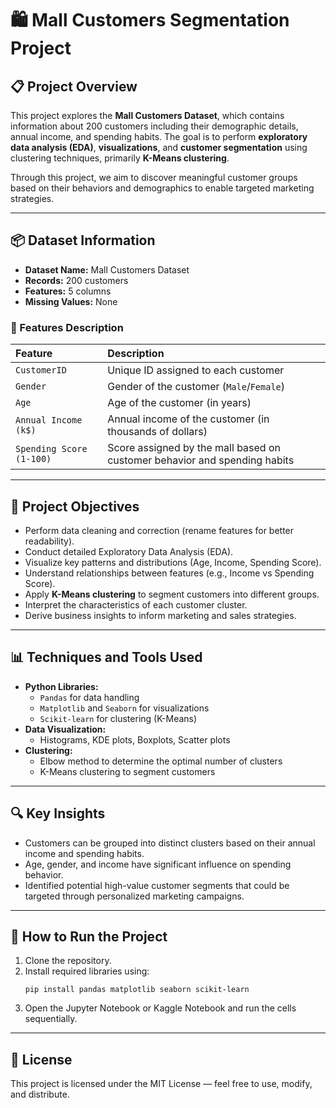 # 🛍️ Mall Customers Segmentation Project

## 📋 Project Overview

This project explores the **Mall Customers Dataset**, which contains information about 200 customers including their demographic details, annual income, and spending habits. The goal is to perform **exploratory data analysis (EDA)**, **visualizations**, and **customer segmentation** using clustering techniques, primarily **K-Means clustering**.

Through this project, we aim to discover meaningful customer groups based on their behaviors and demographics to enable targeted marketing strategies.

---

## 📦 Dataset Information

- **Dataset Name:** Mall Customers Dataset
- **Records:** 200 customers
- **Features:** 5 columns
- **Missing Values:** None

### 🧾 Features Description

| Feature | Description |
|:-------|:------------|
| `CustomerID` | Unique ID assigned to each customer |
| `Gender` | Gender of the customer (`Male`/`Female`) |
| `Age` | Age of the customer (in years) |
| `Annual Income (k$)` | Annual income of the customer (in thousands of dollars) |
| `Spending Score (1-100)` | Score assigned by the mall based on customer behavior and spending habits |

---

## 🎯 Project Objectives

- Perform data cleaning and correction (rename features for better readability).
- Conduct detailed Exploratory Data Analysis (EDA).
- Visualize key patterns and distributions (Age, Income, Spending Score).
- Understand relationships between features (e.g., Income vs Spending Score).
- Apply **K-Means clustering** to segment customers into different groups.
- Interpret the characteristics of each customer cluster.
- Derive business insights to inform marketing and sales strategies.

---

## 📊 Techniques and Tools Used

- **Python Libraries:** 
  - `Pandas` for data handling
  - `Matplotlib` and `Seaborn` for visualizations
  - `Scikit-learn` for clustering (K-Means)
- **Data Visualization:** 
  - Histograms, KDE plots, Boxplots, Scatter plots
- **Clustering:** 
  - Elbow method to determine the optimal number of clusters
  - K-Means clustering to segment customers

---

## 🔍 Key Insights

- Customers can be grouped into distinct clusters based on their annual income and spending habits.
- Age, gender, and income have significant influence on spending behavior.
- Identified potential high-value customer segments that could be targeted through personalized marketing campaigns.

---

## 🚀 How to Run the Project

1. Clone the repository.
2. Install required libraries using:
    ```
    pip install pandas matplotlib seaborn scikit-learn
    ```
3. Open the Jupyter Notebook or Kaggle Notebook and run the cells sequentially.
---

## 📜 License

This project is licensed under the MIT License — feel free to use, modify, and distribute.

